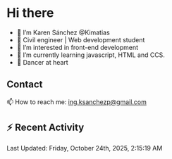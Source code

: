 # Hi there 

- 👋  I’m Karen Sánchez @Kimatias
- 📐 Civil engineer | Web development student
- 👀 I’m interested in front-end development
- 🌱 I’m currently learning javascript, HTML and CCS.
- 💃 Dancer at heart

## Contact 

📫 How to reach me: ing.ksanchezp@gmail.com

## :zap: Recent Activity

<!--RECENT_ACTIVITY:start-->
<!--RECENT_ACTIVITY:end-->

<!--RECENT_ACTIVITY:last_update-->
Last Updated: Friday, October 24th, 2025, 2:15:19 AM
<!--RECENT_ACTIVITY:last_update_end-->

<!---
Kimatias/Kimatias is a ✨ special ✨ repository because its `README.md` (this file) appears on your GitHub profile.
You can click the Preview link to take a look at your changes.
--->
